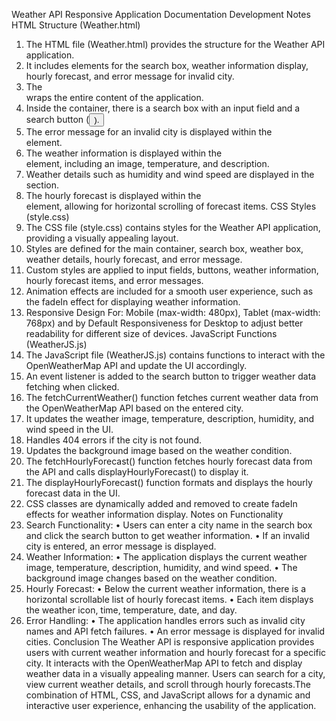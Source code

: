 Weather API Responsive Application 
Documentation
Development Notes
HTML Structure (Weather.html)
1. The HTML file (Weather.html) provides the structure for the Weather API application.
2. It includes elements for the search box, weather information display, hourly forecast, and error 
message for invalid city.
3. The <div class="container"> wraps the entire content of the application.
4. Inside the container, there is a search box with an input field and a search button (<button>).
5. The error message for an invalid city is displayed within the <div class="not-found"> element.
6. The weather information is displayed within the <div class="weather-box"> element, including an 
image, temperature, and description.
7. Weather details such as humidity and wind speed are displayed in the <div class="weatherdetails"> section.
8. The hourly forecast is displayed within the <div class="container2"> element, allowing for 
horizontal scrolling of forecast items.
CSS Styles (style.css)
1. The CSS file (style.css) contains styles for the Weather API application, providing a visually 
appealing layout.
2. Styles are defined for the main container, search box, weather box, weather details, hourly forecast, 
and error message.
3. Custom styles are applied to input fields, buttons, weather information, hourly forecast items, and 
error messages.
4. Animation effects are included for a smooth user experience, such as the fadeIn effect for displaying 
weather information.
5. Responsive Design For: Mobile (max-width: 480px), Tablet (max-width: 768px) and by Default 
Responsiveness for Desktop to adjust better readability for different size of devices.
JavaScript Functions (WeatherJS.js)
1. The JavaScript file (WeatherJS.js) contains functions to interact with the OpenWeatherMap API 
and update the UI accordingly.
2. An event listener is added to the search button to trigger weather data fetching when clicked.
3. The fetchCurrentWeather() function fetches current weather data from the OpenWeatherMap API 
based on the entered city.
4. It updates the weather image, temperature, description, humidity, and wind speed in the UI.
5. Handles 404 errors if the city is not found.
6. Updates the background image based on the weather condition.
7. The fetchHourlyForecast() function fetches hourly forecast data from the API and calls 
displayHourlyForecast() to display it.
8. The displayHourlyForecast() function formats and displays the hourly forecast data in the UI.
9. CSS classes are dynamically added and removed to create fadeIn effects for weather information 
display.
Notes on Functionality
1. Search Functionality:
• Users can enter a city name in the search box and click the search button to get weather 
information.
• If an invalid city is entered, an error message is displayed.
2. Weather Information:
• The application displays the current weather image, temperature, description, humidity, and wind 
speed.
• The background image changes based on the weather condition.
3. Hourly Forecast:
• Below the current weather information, there is a horizontal scrollable list of hourly forecast 
items.
• Each item displays the weather icon, time, temperature, date, and day.
4. Error Handling:
• The application handles errors such as invalid city names and API fetch failures.
• An error message is displayed for invalid cities.
Conclusion
The Weather API is responsive application provides users with current weather information and hourly 
forecast for a specific city. It interacts with the OpenWeatherMap API to fetch and display weather data in 
a visually appealing manner. Users can search for a city, view current weather details, and scroll through 
hourly forecasts.The combination of HTML, CSS, and JavaScript allows for a dynamic and interactive user 
experience, enhancing the usability of the application.